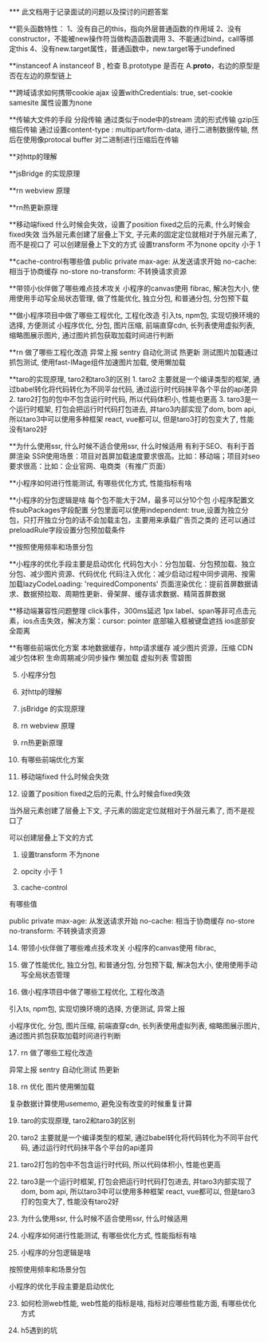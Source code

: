*** 此文档用于记录面试的问题以及探讨的问题答案

**箭头函数特性：
    1、没有自己的this，指向外层普通函数的作用域
    2、没有constructor，不能被new操作符当做构造函数调用
    3、不能通过bind，call等绑定this
    4、没有new.target属性，普通函数中，new.target等于undefined

**instanceof
    A  instanceof B , 检查 B.prototype 是否在 A.__proto__，右边的原型是否在左边的原型链上

**跨域请求如何携带cookie
    ajax 设置withCredentials: true, set-cookie samesite 属性设置为none

**传输大文件的手段
   分段传输
   通过类似于node中的stream 流的形式传输
   gzip压缩后传输
   通过设置content-type : multipart/form-data, 进行二进制数据传输, 然后在使用像protocal buffer 对二进制进行压缩后在传输


**对http的理解

**jsBridge 的实现原理

**rn webview 原理

**rn热更新原理

**移动端fixed 什么时候会失效，设置了position fixed之后的元素, 什么时候会fixed失效
    当外层元素创建了层叠上下文, 子元素的固定定位就相对于外层元素了, 而不是视口了
    可以创建层叠上下文的方式
    设置transform 不为none
    opcity 小于 1

**cache-control有哪些值
    public
    private
    max-age: 从发送请求开始
    no-cache: 相当于协商缓存
    no-store
    no-transform: 不转换请求资源

**带领小伙伴做了哪些难点技术攻关
    小程序的canvas使用 fibrac,
    解决包大小, 使用使用手动写全局状态管理,
    做了性能优化, 独立分包, 和普通分包, 分包预下载

**做小程序项目中做了哪些工程优化, 工程化改造
    引入ts, npm包, 实现切换环境的选择, 方便测试
    小程序优化, 分包, 图片压缩, 前端直穿cdn, 长列表使用虚拟列表, 缩略图展示图片, 通过图片抓包获取加载时间进行判断

**rn 做了哪些工程化改造
    异常上报 sentry
    自动化测试
    热更新
    测试图片加载通过抓包测试, 使用fast-IMage组件加速图片加载, 使用懒加载

**taro的实现原理, taro2和taro3的区别
    1. taro2 主要就是一个编译类型的框架, 通过babel转化将代码转化为不同平台代码, 通过运行时代码抹平各个平台的api差异
    2. taro2打包的包中不包含运行时代码, 所以代码体积小, 性能也更高
    3. taro3是一个运行时框架, 打包会把运行时代码打包进去, 并taro3内部实现了dom, bom api, 所以taro3中可以使用多种框架 react, vue都可以, 但是taro3打的包变大了, 性能没有taro2好

**为什么使用ssr, 什么时候不适合使用ssr, 什么时候适用
    有利于SEO、有利于首屏渲染
    SSR使用场景：项目对首屏加载速度要求很高。比如：移动端；项目对seo要求很高：比如：企业官网、电商类（有推广页面）


**小程序如何进行性能测试, 有哪些优化方式, 性能指标有啥 
    

**小程序的分包逻辑是啥
    每个包不能大于2M，最多可以分10个包
    小程序配置文件subPackages字段配置
    分包里面可以使用independent: true,设置为独立分包，只打开独立分包的话不会加载主包，主要用来承载广告页之类的
    还可以通过preloadRule字段设置分包预加载条件

**按照使用频率和场景分包

**小程序的优化手段主要是启动优化
    代码包大小：分包加载、分包预加载、独立分包、减少图片资源、代码优化
    代码注入优化：减少启动过程中同步调用、按需加载lazyCodeLoading: 'requiredComponents'
    页面渲染优化：提前首屏数据请求、数据预拉取、周期性更新、骨架屏、缓存请求数据、精简首屏数据

**移动端兼容性问题整理
    click事件，300ms延迟
    1px
    label、span等非可点击元素，ios点击失效，解决方案：cursor: pointer
    底部输入框被键盘遮挡
    ios底部安全距离

**有哪些前端优化方案
    本地数据缓存，http请求缓存
    减少图片资源，压缩
    CDN
    减少包体积
    生命周期减少同步操作
    懒加载
    虚拟列表
    雪碧图


5. 小程序分包

6. 对http的理解

7. jsBridge 的实现原理

8. rn webview 原理

9. rn热更新原理

10. 有哪些前端优化方案

11. 移动端fixed 什么时候会失效

12. 设置了position fixed之后的元素, 什么时候会fixed失效

当外层元素创建了层叠上下文, 子元素的固定定位就相对于外层元素了, 而不是视口了

可以创建层叠上下文的方式

1. 设置transform 不为none

2. opcity 小于 1

13. cache-control

有哪些值

public
private
max-age: 从发送请求开始
no-cache: 相当于协商缓存
no-store
no-transform: 不转换请求资源

14. 带领小伙伴做了哪些难点技术攻关
小程序的canvas使用 fibrac,


15. 做了性能优化, 独立分包, 和普通分包, 分包预下载, 解决包大小, 使用使用手动写全局状态管理

16. 做小程序项目中做了哪些工程优化, 工程化改造

引入ts, npm包, 实现切换环境的选择, 方便测试, 异常上报

小程序优化, 分包, 图片压缩, 前端直穿cdn, 长列表使用虚拟列表, 缩略图展示图片, 通过图片抓包获取加载时间进行判断

17. rn 做了哪些工程化改造

异常上报 sentry
自动化测试
热更新

18. rn 优化
图片使用懒加载

复杂数据计算使用usememo, 避免没有改变的时候重复计算




19. taro的实现原理, taro2和taro3的区别
1. taro2 主要就是一个编译类型的框架, 通过babel转化将代码转化为不同平台代码, 通过运行时代码抹平各个平台的api差异

2. taro2打包的包中不包含运行时代码, 所以代码体积小, 性能也更高

3. taro3是一个运行时框架, 打包会把运行时代码打包进去, 并taro3内部实现了dom, bom api, 所以taro3中可以使用多种框架 react, vue都可以, 但是taro3打的包变大了, 性能没有taro2好

20. 为什么使用ssr, 什么时候不适合使用ssr, 什么时候适用


21. 小程序如何进行性能测试, 有哪些优化方式, 性能指标有啥 


22. 小程序的分包逻辑是啥

按照使用频率和场景分包

小程序的优化手段主要是启动优化

23. 如何检测web性能, web性能的指标是啥, 指标对应哪些性能方面, 有哪些优化方式

24. h5遇到的坑


